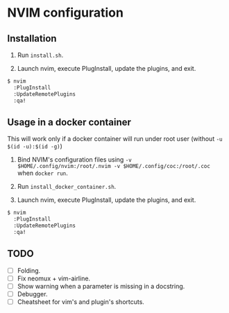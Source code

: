 # NVIM configuration

## Installation
1. Run `install.sh`.

2. Launch nvim, execute PlugInstall, update the plugins, and exit.
```bash
$ nvim
  :PlugInstall
  :UpdateRemotePlugins
  :qa!
```

## Usage in a docker container
This will work only if a docker container will run under root user (without `-u $(id -u):$(id -g)`)

1. Bind NVIM's configuration files using `-v $HOME/.config/nvim:/root/.nvim -v $HOME/.config/coc:/root/.coc` when `docker run`.

2. Run `install_docker_container.sh`.

3. Launch nvim, execute PlugInstall, update the plugins, and exit.
```bash
$ nvim
  :PlugInstall
  :UpdateRemotePlugins
  :qa!
```

## TODO
- [ ] Folding.
- [ ] Fix neomux + vim-airline.
- [ ] Show warning when a parameter is missing in a docstring.
- [ ] Debugger.
- [ ] Cheatsheet for vim's and plugin's shortcuts.

